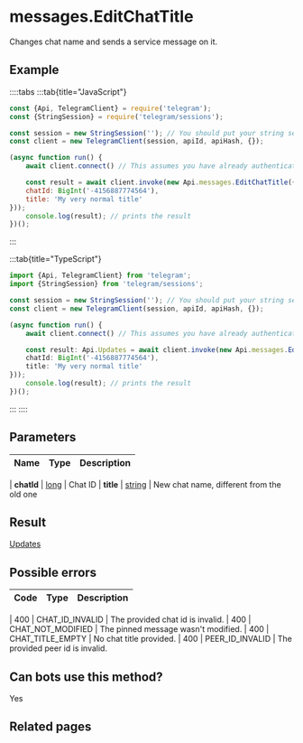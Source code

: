 # messages.EditChatTitle

Changes chat name and sends a service message on it.



## Example

::::tabs
:::tab{title="JavaScript"}
```js
const {Api, TelegramClient} = require('telegram');
const {StringSession} = require('telegram/sessions');

const session = new StringSession(''); // You should put your string session here
const client = new TelegramClient(session, apiId, apiHash, {});

(async function run() {
    await client.connect() // This assumes you have already authenticated with .start()

    const result = await client.invoke(new Api.messages.EditChatTitle({
    chatId: BigInt('-4156887774564'),
    title: 'My very normal title'
}));
    console.log(result); // prints the result
})();
```
:::

:::tab{title="TypeScript"}
```ts
import {Api, TelegramClient} from 'telegram';
import {StringSession} from 'telegram/sessions';

const session = new StringSession(''); // You should put your string session here
const client = new TelegramClient(session, apiId, apiHash, {});

(async function run() {
    await client.connect() // This assumes you have already authenticated with .start()

    const result: Api.Updates = await client.invoke(new Api.messages.EditChatTitle({
    chatId: BigInt('-4156887774564'),
    title: 'My very normal title'
}));
    console.log(result); // prints the result
})();
```
:::
::::



## Parameters

| Name | Type | Description |
| :--: | ---- | ----------- |

| **chatId** | [long](https://core.telegram.org/type/long) | Chat ID 
| **title** | [string](https://core.telegram.org/type/string) | New chat name, different from the old one 


## Result

[Updates](https://core.telegram.org/type/Updates)



## Possible errors

| Code | Type | Description |
| :--: | ---- | ----------- |

| 400 | CHAT\_ID\_INVALID | The provided chat id is invalid. 
| 400 | CHAT\_NOT\_MODIFIED | The pinned message wasn't modified. 
| 400 | CHAT\_TITLE\_EMPTY | No chat title provided. 
| 400 | PEER\_ID\_INVALID | The provided peer id is invalid. 


## Can bots use this method?

Yes

## Related pages


